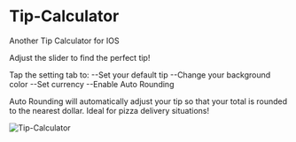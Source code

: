 # Tip-Calculator
Another Tip Calculator for IOS

Adjust the slider to find the perfect tip!

Tap the setting tab to:
  --Set your default tip
  --Change your background color
  --Set currency
  --Enable Auto Rounding

Auto Rounding will automatically adjust your tip so that your total is rounded to the nearest dollar.
Ideal for pizza delivery situations!



![Tip-Calculator](https://github.com/sparkasaurusRex/Tip-Calculator/blob/master/TipCalculator.gif)
